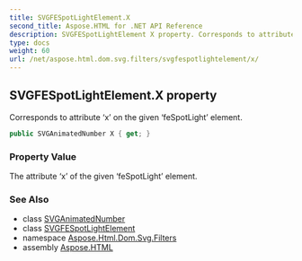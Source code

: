 ```yaml
---
title: SVGFESpotLightElement.X
second_title: Aspose.HTML for .NET API Reference
description: SVGFESpotLightElement X property. Corresponds to attribute x on the given feSpotLight element
type: docs
weight: 60
url: /net/aspose.html.dom.svg.filters/svgfespotlightelement/x/
---
```

## SVGFESpotLightElement.X property

Corresponds to attribute ‘x’ on the given ‘feSpotLight’ element.

```csharp
public SVGAnimatedNumber X { get; }
```

### Property Value

The attribute ‘x’ of the given ‘feSpotLight’ element.

### See Also

* class [SVGAnimatedNumber](../../../aspose.html.dom.svg.datatypes/svganimatednumber/)
* class [SVGFESpotLightElement](../)
* namespace [Aspose.Html.Dom.Svg.Filters](../../../aspose.html.dom.svg.filters/)
* assembly [Aspose.HTML](../../../)
